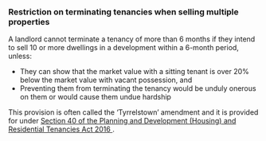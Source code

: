 ###  **Restriction on terminating tenancies when selling multiple properties**

A landlord cannot terminate a tenancy of more than 6 months if they intend to
sell 10 or more dwellings in a development within a 6-month period, unless:

  * They can show that the market value with a sitting tenant is over 20% below the market value with vacant possession, and 
  * Preventing them from terminating the tenancy would be unduly onerous on them or would cause them undue hardship 

This provision is often called the ‘Tyrrelstown’ amendment and it is provided
for under [ Section 40 of the Planning and Development (Housing) and
Residential Tenancies Act 2016
](http://www.irishstatutebook.ie/eli/2016/act/17/enacted/en/print#sec40) .
